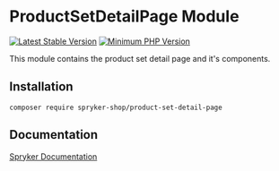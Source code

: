 # ProductSetDetailPage Module
[![Latest Stable Version](https://poser.pugx.org/spryker-shop/product-set-detail-page/v/stable.svg)](https://packagist.org/packages/spryker-shop/product-set-detail-page)
[![Minimum PHP Version](https://img.shields.io/badge/php-%3E%3D%208.1-8892BF.svg)](https://php.net/)

This module contains the product set detail page and it's components.

## Installation

```
composer require spryker-shop/product-set-detail-page
```

## Documentation

[Spryker Documentation](https://docs.spryker.com)
